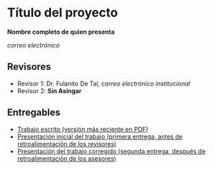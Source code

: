 # Título del proyecto

**Nombre completo de quien presenta**

*correo electrónico*

## Revisores

*   Revisor 1: Dr. Fulanito De Tal, *correo electrónico institucional*
*   Revisor 2: **Sin Asingar**

## Entregables

*   [Trabajo escrito (versión más reciente en PDF)](https://github.com/seminario-proyectos-infotec/repositorio-proyecto-ejemplo/blob/12960db8fd38f45be38cbffc1fa27eea404818e0/Trabajo%20Escrito/proyecto.pdf)
*   [Presentación inicial del trabajo (primera entrega, antes de retroalimentación de los revisores)](https://www.youtube.com/watch?v=kflbmvCWdwk)
*   [Presentación del trabajo corregido (segunda entrega, después de retroalimentación de los asesores)](https://www.youtube.com/watch?v=kflbmvCWdwk)

